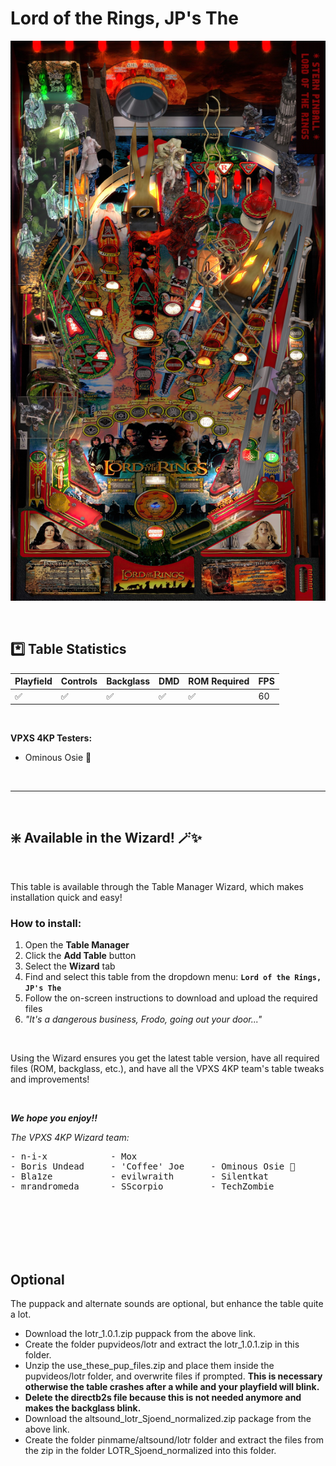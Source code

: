# Lord of the Rings, JP's The

![Table Preview](../../images/vpx-lordoftherings.jpg)

<br>

## *️⃣  Table Statistics

| Playfield | Controls | Backglass | DMD | ROM Required | FPS | 
|-----------|----------|-----------|-----|--------------|-----|
| :white_check_mark: | :white_check_mark: | :white_check_mark: | :white_check_mark: | :white_check_mark: | 60 |

<br>

**VPXS 4KP Testers:**
  - Ominous Osie 🌸

<br>

---

<br>

## ❇️ Available in the Wizard! 🪄✨

<br>

This table is available through the Table Manager Wizard, which makes installation quick and easy!

### How to install:

1.  Open the **Table Manager**
2.  Click the **Add Table** button
3.  Select the **Wizard** tab
4.  Find and select this table from the dropdown menu: **`Lord of the Rings, JP's The`**
5.  Follow the on-screen instructions to download and upload the required files
6. *"It's a dangerous business, Frodo, going out your door..."*

<br>

Using the Wizard ensures you get the latest table version, have all required files (ROM, backglass, etc.), and have all the VPXS 4KP team's table tweaks and improvements!

<br>

__*We hope you enjoy!!*__

*The VPXS 4KP Wizard team:*
<pre>
- n-i-x            - Mox
- Boris Undead     - 'Coffee' Joe     - Ominous Osie 🌸
- Bla1ze           - evilwraith       - Silentkat        
- mrandromeda      - SScorpio         - TechZombie
</pre>

<br>
<br>
<br>
<br>
<br>


## Optional

The puppack and alternate sounds are optional, but enhance the table quite a lot.

- Download the lotr_1.0.1.zip puppack from the above link.
- Create the folder pupvideos/lotr and extract the lotr_1.0.1.zip in this folder.
- Unzip the use_these_pup_files.zip and place them inside the pupvideos/lotr folder, and overwrite files if prompted. __This is necessary otherwise the table crashes after a while and your playfield will blink.__
- __Delete the directb2s file because this is not needed anymore and makes the backglass blink.__
- Download the altsound_lotr_Sjoend_normalized.zip package from the above link.
- Create the folder pinmame/altsound/lotr folder and extract the files from the zip in the folder LOTR_Sjoend_normalized into this folder.

